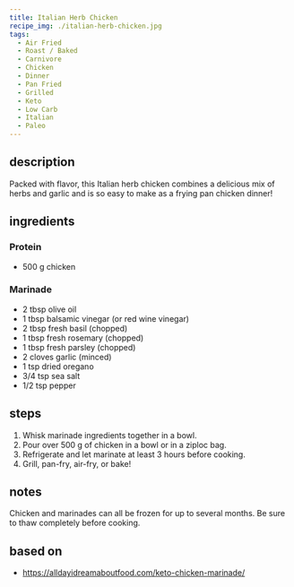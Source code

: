 ```yaml
---
title: Italian Herb Chicken
recipe_img: ./italian-herb-chicken.jpg
tags:
  - Air Fried
  - Roast / Baked
  - Carnivore
  - Chicken
  - Dinner
  - Pan Fried
  - Grilled
  - Keto
  - Low Carb
  - Italian
  - Paleo
---
```


## description

Packed with flavor, this Italian herb chicken combines a delicious mix of herbs and garlic and is so easy to make as a frying pan chicken dinner!

## ingredients

### Protein

- 500 g chicken

### Marinade

- 2 tbsp olive oil
- 1 tbsp balsamic vinegar (or red wine vinegar)
- 2 tbsp fresh basil (chopped)
- 1 tbsp fresh rosemary (chopped)
- 1 tbsp fresh parsley (chopped)
- 2 cloves garlic (minced)
- 1 tsp dried oregano
- 3/4 tsp sea salt
- 1/2 tsp pepper

## steps

1. Whisk marinade ingredients together in a bowl.
2. Pour over 500 g of chicken in a bowl or in a ziploc bag.
3. Refrigerate and let marinate at least 3 hours before cooking.
4. Grill, pan-fry, air-fry, or bake!

## notes

Chicken and marinades can all be frozen for up to several months. Be sure to thaw completely before cooking.

## based on

- https://alldayidreamaboutfood.com/keto-chicken-marinade/
